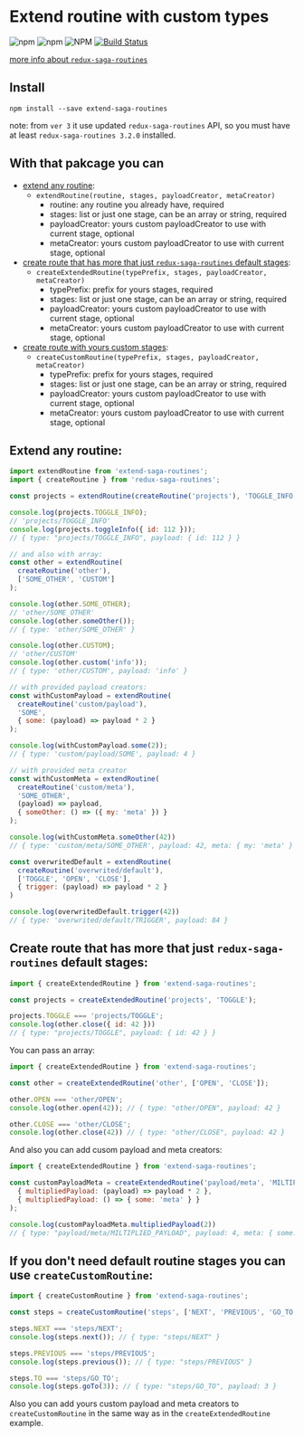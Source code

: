 # Extend routine with custom types
![npm](https://img.shields.io/npm/v/extend-saga-routines.svg)
![npm](https://img.shields.io/npm/dt/extend-saga-routines.svg)
![NPM](https://img.shields.io/npm/l/extend-saga-routines.svg)
[![Build Status](https://travis-ci.org/shapkarin/extend-saga-routines.svg?branch=master)](https://travis-ci.org/shapkarin/extend-saga-routines)

[more info about `redux-saga-routines`](https://www.npmjs.com/package/redux-saga-routines)
## Install 

```
npm install --save extend-saga-routines
```

note: from `ver 3` it use updated `redux-saga-routines` API, so you must have at least `redux-saga-routines 3.2.0` installed.

## With that pakcage you can
- [extend any routine](#extend-any-routine):
  - `extendRoutine(routine, stages, payloadCreator, metaCreator)`
    - routine: any routine you already have, required
    - stages: list or just one stage, can be an array or string, required
    - payloadCreator: yours custom payloadCreator to use with current stage, optional
    - metaCreator: yours custom payloadCreator to use with current stage, optional
- [create route that has more that just `redux-saga-routines` default stages](#create-route-that-has-more-that-just-redux-saga-routines-default-stages):
  - `createExtendedRoutine(typePrefix, stages, payloadCreator, metaCreator)`
    - typePrefix: prefix for yours stages, required
    - stages: list or just one stage, can be an array or string, required
    - payloadCreator: yours custom payloadCreator to use with current stage, optional
    - metaCreator: yours custom payloadCreator to use with current stage, optional
- [create route with yours custom stages](#if-you-dont-need-default-routine-stages-you-can-use-createcustomroutine):
  - `createCustomRoutine(typePrefix, stages, payloadCreator, metaCreator)`
    - typePrefix: prefix for yours stages, required
    - stages: list or just one stage, can be an array or string, required
    - payloadCreator: yours custom payloadCreator to use with current stage, optional
    - metaCreator: yours custom payloadCreator to use with current stage, optional

## Extend any routine:
```js
import extendRoutine from 'extend-saga-routines';
import { createRoutine } from 'redux-saga-routines';

const projects = extendRoutine(createRoutine('projects'), 'TOGGLE_INFO');

console.log(projects.TOGGLE_INFO);
// 'projects/TOGGLE_INFO'
console.log(projects.toggleInfo({ id: 112 }));
// { type: "projects/TOGGLE_INFO", payload: { id: 112 } }

// and also with array:
const other = extendRoutine(
  createRoutine('other'),
  ['SOME_OTHER', 'CUSTOM']
);

console.log(other.SOME_OTHER);
// 'other/SOME_OTHER'
console.log(other.someOther());
// { type: 'other/SOME_OTHER' }

console.log(other.CUSTOM);
// 'other/CUSTOM'
console.log(other.custom('info'));
// { type: 'other/CUSTOM', payload: 'info' }

// with provided payload creators:
const withCustomPayload = extendRoutine(
  createRoutine('custom/payload'),
  'SOME',
  { some: (payload) => payload * 2 }
);

console.log(withCustomPayload.some(2));
// { type: 'custom/payload/SOME', payload: 4 }

// with provided meta creator
const withCustomMeta = extendRoutine(
  createRoutine('custom/meta'),
  'SOME_OTHER',
  (payload) => payload,
  { someOther: () => ({ my: 'meta' }) }
);

console.log(withCustomMeta.someOther(42))
// { type: 'custom/meta/SOME_OTHER', payload: 42, meta: { my: 'meta' } }

const overwritedDefault = extendRoutine(
  createRoutine('overwrited/default'),
  ['TOGGLE', 'OPEN', 'CLOSE'],
  { trigger: (payload) => payload * 2 }
)

console.log(overwritedDefault.trigger(42))
// { type: 'overwrited/default/TRIGGER', payload: 84 }
```

## Create route that has more that just `redux-saga-routines` default stages:

```javascript
import { createExtendedRoutine } from 'extend-saga-routines';

const projects = createExtendedRoutine('projects', 'TOGGLE');

projects.TOGGLE === 'projects/TOGGLE';
console.log(other.close({ id: 42 }))
// { type: "projects/TOGGLE", payload: { id: 42 } }
```

You can pass an array:
```javascript
import { createExtendedRoutine } from 'extend-saga-routines';

const other = createExtendedRoutine('other', ['OPEN', 'CLOSE']);

other.OPEN === 'other/OPEN';
console.log(other.open(42)); // { type: "other/OPEN", payload: 42 }

other.CLOSE === 'other/CLOSE';
console.log(other.close(42)) // { type: "other/CLOSE", payload: 42 }
```

And also you can add cusom payload and meta creators:
```javascript
import { createExtendedRoutine } from 'extend-saga-routines';

const customPayloadMeta = createExtendedRoutine('payload/meta', 'MILTIPLIED_PAYLOAD',
  { multipliedPayload: (payload) => payload * 2 },
  { multipliedPayload: () => { some: 'meta' } }
);

console.log(customPayloadMeta.multipliedPayload(2))
// { type: "payload/meta/MILTIPLIED_PAYLOAD", payload: 4, meta: { some: "meta" }};
```

## If you don't need default routine stages you can use `createCustomRoutine`:
```javascript
import { createCustomRoutine } from 'extend-saga-routines';

const steps = createCustomRoutine('steps', ['NEXT', 'PREVIOUS', 'GO_TO']);

steps.NEXT === 'steps/NEXT';
console.log(steps.next()); // { type: "steps/NEXT" }

steps.PREVIOUS === 'steps/PREVIOUS';
console.log(steps.previous()); // { type: "steps/PREVIOUS" }

steps.TO === 'steps/GO_TO';
console.log(steps.goTo(3)); // { type: "steps/GO_TO", payload: 3 }
```

Also you can add yours custom payload and meta creators to `createCustomRoutine` in the same way as in the `createExtendedRoutine` example.